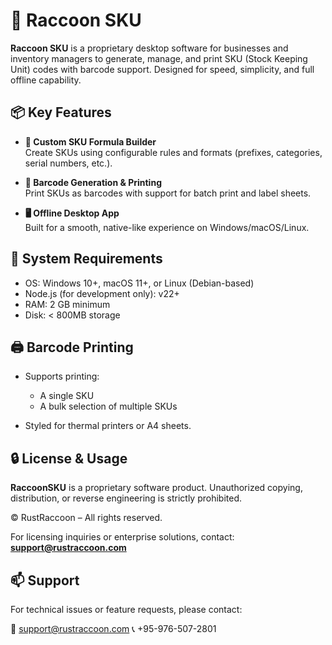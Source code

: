 # 🦝 Raccoon SKU

**Raccoon SKU** is a proprietary desktop software for businesses and inventory managers to generate, manage, and print SKU (Stock Keeping Unit) codes with barcode support. Designed for speed, simplicity, and full offline capability.



## 📦 Key Features

- **🔧 Custom SKU Formula Builder**  
  Create SKUs using configurable rules and formats (prefixes, categories, serial numbers, etc.).

- **📇 Barcode Generation & Printing**  
  Print SKUs as barcodes with support for batch print and label sheets.

- **🖥️ Offline Desktop App**  
  Built for a smooth, native-like experience on Windows/macOS/Linux.



## 💼 System Requirements

- OS: Windows 10+, macOS 11+, or Linux (Debian-based)
- Node.js (for development only): v22+
- RAM: 2 GB minimum
- Disk: < 800MB storage

## 🖨️ Barcode Printing

* Supports printing:

  * A single SKU
  * A bulk selection of multiple SKUs
* Styled for thermal printers or A4 sheets.



## 🔒 License & Usage

**RaccoonSKU** is a proprietary software product.
Unauthorized copying, distribution, or reverse engineering is strictly prohibited.

© RustRaccoon – All rights reserved.

For licensing inquiries or enterprise solutions, contact: **support@rustraccoon.com**



## 📫 Support

For technical issues or feature requests, please contact:

📧 support@rustraccoon.com
📞 +95-976-507-2801


